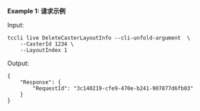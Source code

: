 **Example 1: 请求示例**



Input: 

```
tccli live DeleteCasterLayoutInfo --cli-unfold-argument  \
    --CasterId 1234 \
    --LayoutIndex 1
```

Output: 
```
{
    "Response": {
        "RequestId": "3c140219-cfe9-470e-b241-907877d6fb03"
    }
}
```

